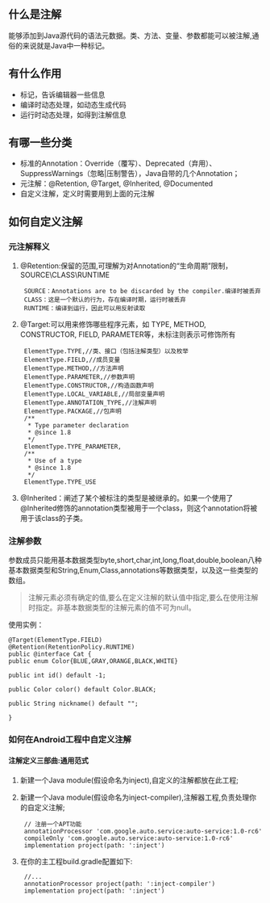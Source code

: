 ## 什么是注解
能够添加到Java源代码的语法元数据。类、方法、变量、参数都能可以被注解,通俗的来说就是Java中一种标记。
## 有什么作用

- 标记，告诉编辑器一些信息
- 编译时动态处理，如动态生成代码
- 运行时动态处理，如得到注解信息

## 有哪一些分类

- 标准的Annotation：Override（覆写）、Deprecated（弃用）、SuppressWarnings（忽略|压制警告），Java自带的几个Annotation；
- 元注解：@Retention, @Target, @Inherited, @Documented
- 自定义注解，定义时需要用到上面的元注解

## 如何自定义注解
### 元注解释义
1. @Retention:保留的范围,可理解为对Annotation的“生命周期”限制，SOURCE\CLASS\RUNTIME

	    SOURCE：Annotations are to be discarded by the compiler.编译时被丢弃
	    CLASS：这是一个默认的行为，存在编译时期，运行时被丢弃
	    RUNTIME：编译到运行，因此可以用反射读取

2. @Target:可以用来修饰哪些程序元素，如 TYPE, METHOD, CONSTRUCTOR, FIELD, PARAMETER等，未标注则表示可修饰所有
    
	    ElementType.TYPE,//类、接口（包括注解类型）以及枚举
	    ElementType.FIELD,//成员变量
	    ElementType.METHOD,//方法声明
	    ElementType.PARAMETER,//参数声明
	    ElementType.CONSTRUCTOR,//构造函数声明
	    ElementType.LOCAL_VARIABLE,//局部变量声明
	    ElementType.ANNOTATION_TYPE,//注解声明
	    ElementType.PACKAGE,//包声明
	    /**
	     * Type parameter declaration
	     * @since 1.8
	     */
	    ElementType.TYPE_PARAMETER,
	    /**
	     * Use of a type
	     * @since 1.8
	     */
	    ElementType.TYPE_USE
3. @Inherited：阐述了某个被标注的类型是被继承的。如果一个使用了@Inherited修饰的annotation类型被用于一个class，则这个annotation将被用于该class的子类。

### 注解参数
参数成员只能用基本数据类型byte,short,char,int,long,float,double,boolean八种基本数据类型和String,Enum,Class,annotations等数据类型，以及这一些类型的数组。
> 注解元素必须有确定的值,要么在定义注解的默认值中指定,要么在使用注解时指定。非基本数据类型的注解元素的值不可为null。

使用实例：

    @Target(ElementType.FIELD)
	@Retention(RetentionPolicy.RUNTIME)
	public @interface Cat {
    public enum Color{BLUE,GRAY,ORANGE,BLACK,WHITE}

    public int id() default -1;

    public Color color() default Color.BLACK;

    public String nickname() default "";

	}

### 如何在Android工程中自定义注解
#### 注解定义三部曲:通用范式

1. 新建一个Java module(假设命名为inject),自定义的注解都放在此工程;
		
2. 新建一个Java module(假设命名为inject-compiler),注解器工程,负责处理你的自定义注解;
    
	    // 注册一个APT功能
	    annotationProcessor 'com.google.auto.service:auto-service:1.0-rc6'
	    compileOnly 'com.google.auto.service:auto-service:1.0-rc6'
	    implementation project(path: ':inject')
3. 在你的主工程build.gradle配置如下:
		
		//...
		annotationProcessor project(path: ':inject-compiler')
    	implementation project(path: ':inject')
